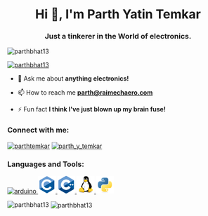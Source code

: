 <h1 align="center">Hi 👋, I'm Parth Yatin Temkar</h1>
<h3 align="center">Just a tinkerer in the World of electronics.</h3>

<p align="left"> <img src="https://komarev.com/ghpvc/?username=parthbhat13&label=Profile%20views&color=0e75b6&style=flat" alt="parthbhat13" /> </p>

<p align="left"> <a href="https://github.com/ryo-ma/github-profile-trophy"><img src="https://github-profile-trophy.vercel.app/?username=parthbhat13" alt="parthbhat13" /></a> </p>

- 💬 Ask me about **anything electronics!**

- 📫 How to reach me **parth@raimechaero.com**

- ⚡ Fun fact **I think I've just blown up my brain fuse!**

<h3 align="left">Connect with me:</h3>
<p align="left">
<a href="https://linkedin.com/in/parthtemkar" target="blank"><img align="center" src="https://raw.githubusercontent.com/rahuldkjain/github-profile-readme-generator/master/src/images/icons/Social/linked-in-alt.svg" alt="parthtemkar" height="30" width="40" /></a>
<a href="https://instagram.com/parth_y_temkar" target="blank"><img align="center" src="https://raw.githubusercontent.com/rahuldkjain/github-profile-readme-generator/master/src/images/icons/Social/instagram.svg" alt="parth_y_temkar" height="30" width="40" /></a>
</p>

<h3 align="left">Languages and Tools:</h3>
<p align="left"> <a href="https://www.arduino.cc/" target="_blank" rel="noreferrer"> <img src="https://cdn.worldvectorlogo.com/logos/arduino-1.svg" alt="arduino" width="40" height="40"/> </a> <a href="https://www.cprogramming.com/" target="_blank" rel="noreferrer"> <img src="https://raw.githubusercontent.com/devicons/devicon/master/icons/c/c-original.svg" alt="c" width="40" height="40"/> </a> <a href="https://www.w3schools.com/cpp/" target="_blank" rel="noreferrer"> <img src="https://raw.githubusercontent.com/devicons/devicon/master/icons/cplusplus/cplusplus-original.svg" alt="cplusplus" width="40" height="40"/> </a> <a href="https://www.linux.org/" target="_blank" rel="noreferrer"> <img src="https://raw.githubusercontent.com/devicons/devicon/master/icons/linux/linux-original.svg" alt="linux" width="40" height="40"/> </a> <a href="https://www.python.org" target="_blank" rel="noreferrer"> <img src="https://raw.githubusercontent.com/devicons/devicon/master/icons/python/python-original.svg" alt="python" width="40" height="40"/> </a> </p>

<p><img align="left" src="https://github-readme-stats.vercel.app/api/top-langs?username=parthbhat13&show_icons=true&locale=en&layout=compact" alt="parthbhat13" /></p>

<p>&nbsp;<img align="center" src="https://github-readme-stats.vercel.app/api?username=parthbhat13&show_icons=true&locale=en" alt="parthbhat13" /></p>

